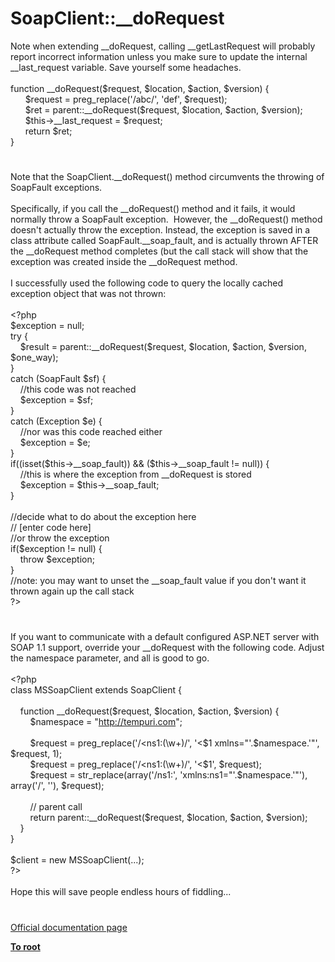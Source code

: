 # SoapClient::__doRequest




<div class="phpcode"><span class="html">
Note when extending __doRequest, calling __getLastRequest will probably report incorrect information unless you make sure to update the internal __last_request variable. Save yourself some headaches.<br><br>function __doRequest($request, $location, $action, $version) {<br>&#xA0; &#xA0; &#xA0; $request = preg_replace(&apos;/abc/&apos;, &apos;def&apos;, $request);<br>&#xA0; &#xA0; &#xA0; $ret = parent::__doRequest($request, $location, $action, $version);<br>&#xA0; &#xA0; &#xA0; $this-&gt;__last_request = $request;<br>&#xA0; &#xA0; &#xA0; return $ret;<br>}</span>
</div>
  

#


<div class="phpcode"><span class="html">
Note that the SoapClient.__doRequest() method circumvents the throwing of SoapFault exceptions.
<br>
<br>Specifically, if you call the __doRequest() method and it fails, it would normally throw a SoapFault exception.&#xA0; However, the __doRequest() method doesn&apos;t actually throw the exception. Instead, the exception is saved in a class attribute called SoapFault.__soap_fault, and is actually thrown AFTER the __doRequest method completes (but the call stack will show that the exception was created inside the __doRequest method.
<br>
<br>I successfully used the following code to query the locally cached exception object that was not thrown:
<br>
<br><span class="default">&lt;?php
<br>$exception </span><span class="keyword">= </span><span class="default">null</span><span class="keyword">;
<br>try {
<br>&#xA0; &#xA0; </span><span class="default">$result </span><span class="keyword">= </span><span class="default">parent</span><span class="keyword">::</span><span class="default">__doRequest</span><span class="keyword">(</span><span class="default">$request</span><span class="keyword">, </span><span class="default">$location</span><span class="keyword">, </span><span class="default">$action</span><span class="keyword">, </span><span class="default">$version</span><span class="keyword">, </span><span class="default">$one_way</span><span class="keyword">);
<br>}
<br>catch (</span><span class="default">SoapFault $sf</span><span class="keyword">) {
<br>&#xA0; &#xA0; </span><span class="comment">//this code was not reached&#xA0; &#xA0; 
<br>&#xA0; &#xA0; </span><span class="default">$exception </span><span class="keyword">= </span><span class="default">$sf</span><span class="keyword">;
<br>}
<br>catch (</span><span class="default">Exception $e</span><span class="keyword">) {
<br>&#xA0; &#xA0; </span><span class="comment">//nor was this code reached either
<br>&#xA0; &#xA0; </span><span class="default">$exception </span><span class="keyword">= </span><span class="default">$e</span><span class="keyword">;
<br>}
<br>if((isset(</span><span class="default">$this</span><span class="keyword">-&gt;</span><span class="default">__soap_fault</span><span class="keyword">)) &amp;&amp; (</span><span class="default">$this</span><span class="keyword">-&gt;</span><span class="default">__soap_fault </span><span class="keyword">!= </span><span class="default">null</span><span class="keyword">)) {
<br>&#xA0; &#xA0; </span><span class="comment">//this is where the exception from __doRequest is stored
<br>&#xA0; &#xA0; </span><span class="default">$exception </span><span class="keyword">= </span><span class="default">$this</span><span class="keyword">-&gt;</span><span class="default">__soap_fault</span><span class="keyword">;
<br>}
<br>
<br></span><span class="comment">//decide what to do about the exception here
<br>// [enter code here]
<br>//or throw the exception
<br></span><span class="keyword">if(</span><span class="default">$exception </span><span class="keyword">!= </span><span class="default">null</span><span class="keyword">) {
<br>&#xA0; &#xA0; throw </span><span class="default">$exception</span><span class="keyword">;
<br>}
<br></span><span class="comment">//note: you may want to unset the __soap_fault value if you don&apos;t want it thrown again up the call stack
<br></span><span class="default">?&gt;</span>
</span>
</div>
  

#


<div class="phpcode"><span class="html">
If you want to communicate with a default configured ASP.NET server with SOAP 1.1 support, override your __doRequest with the following code. Adjust the namespace parameter, and all is good to go.<br><br><span class="default">&lt;?php<br></span><span class="keyword">class </span><span class="default">MSSoapClient </span><span class="keyword">extends </span><span class="default">SoapClient </span><span class="keyword">{<br><br>&#xA0; &#xA0; function </span><span class="default">__doRequest</span><span class="keyword">(</span><span class="default">$request</span><span class="keyword">, </span><span class="default">$location</span><span class="keyword">, </span><span class="default">$action</span><span class="keyword">, </span><span class="default">$version</span><span class="keyword">) {<br>&#xA0; &#xA0; &#xA0; &#xA0; </span><span class="default">$namespace </span><span class="keyword">= </span><span class="string">&quot;<a href="http://tempuri.com" rel="nofollow" target="_blank">http://tempuri.com</a>&quot;</span><span class="keyword">;<br><br>&#xA0; &#xA0; &#xA0; &#xA0; </span><span class="default">$request </span><span class="keyword">= </span><span class="default">preg_replace</span><span class="keyword">(</span><span class="string">&apos;/&lt;ns1:(\w+)/&apos;</span><span class="keyword">, </span><span class="string">&apos;&lt;$1 xmlns=&quot;&apos;</span><span class="keyword">.</span><span class="default">$namespace</span><span class="keyword">.</span><span class="string">&apos;&quot;&apos;</span><span class="keyword">, </span><span class="default">$request</span><span class="keyword">, </span><span class="default">1</span><span class="keyword">);<br>&#xA0; &#xA0; &#xA0; &#xA0; </span><span class="default">$request </span><span class="keyword">= </span><span class="default">preg_replace</span><span class="keyword">(</span><span class="string">&apos;/&lt;ns1:(\w+)/&apos;</span><span class="keyword">, </span><span class="string">&apos;&lt;$1&apos;</span><span class="keyword">, </span><span class="default">$request</span><span class="keyword">);<br>&#xA0; &#xA0; &#xA0; &#xA0; </span><span class="default">$request </span><span class="keyword">= </span><span class="default">str_replace</span><span class="keyword">(array(</span><span class="string">&apos;/ns1:&apos;</span><span class="keyword">, </span><span class="string">&apos;xmlns:ns1=&quot;&apos;</span><span class="keyword">.</span><span class="default">$namespace</span><span class="keyword">.</span><span class="string">&apos;&quot;&apos;</span><span class="keyword">), array(</span><span class="string">&apos;/&apos;</span><span class="keyword">, </span><span class="string">&apos;&apos;</span><span class="keyword">), </span><span class="default">$request</span><span class="keyword">);<br><br>&#xA0; &#xA0; &#xA0; &#xA0; </span><span class="comment">// parent call<br>&#xA0; &#xA0; &#xA0; &#xA0; </span><span class="keyword">return </span><span class="default">parent</span><span class="keyword">::</span><span class="default">__doRequest</span><span class="keyword">(</span><span class="default">$request</span><span class="keyword">, </span><span class="default">$location</span><span class="keyword">, </span><span class="default">$action</span><span class="keyword">, </span><span class="default">$version</span><span class="keyword">);<br>&#xA0; &#xA0; }<br>}<br><br></span><span class="default">$client </span><span class="keyword">= new </span><span class="default">MSSoapClient</span><span class="keyword">(...);<br></span><span class="default">?&gt;<br></span><br>Hope this will save people endless hours of fiddling...</span>
</div>
  

#

[Official documentation page](https://www.php.net/manual/en/soapclient.dorequest.php)

**[To root](/README.md)**